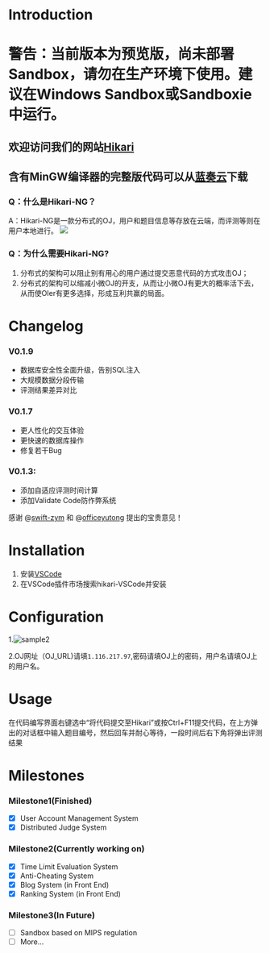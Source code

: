# Introduction
# 警告：当前版本为预览版，尚未部署Sandbox，请勿在生产环境下使用。建议在Windows Sandbox或Sandboxie中运行。
## 欢迎访问我们的网站[Hikari](https://oj.hikari.owo.fit/)
## 含有MinGW编译器的完整版代码可以从[蓝奏云](https://wwo.lanzoui.com/imK4Vwm7wxg)下载
### Q：什么是Hikari-NG？
A：Hikari-NG是一款分布式的OJ，用户和题目信息等存放在云端，而评测等则在用户本地进行。
![](https://i.loli.net/2021/08/29/kIu1i37tbSsFL5Y.png)



### Q：为什么需要Hikari-NG?
1. 分布式的架构可以阻止别有用心的用户通过提交恶意代码的方式攻击OJ；
2. 分布式的架构可以缩减小微OJ的开支，从而让小微OJ有更大的概率活下去，从而使OIer有更多选择，形成互利共赢的局面。


# Changelog
### V0.1.9
- 数据库安全性全面升级，告别SQL注入
- 大规模数据分段传输
- 评测结果差异对比

### V0.1.7
- 更人性化的交互体验
- 更快速的数据库操作
- 修复若干Bug

### V0.1.3:
- 添加自适应评测时间计算
- 添加Validate Code防作弊系统

感谢 @[swift-zym](https://github.com/swift-zym) 和 @[officeyutong](https://github.com/officeyutong) 提出的宝贵意见！

# Installation
1. 安装[VSCode](https://code.visualstudio.com/)
2. 在VSCode插件市场搜索hikari-VSCode并安装



# Configuration

1.![sample2](https://i.loli.net/2021/09/03/Wv5hM6Vn8jNOulX.png)



2.OJ网址（OJ_URL)请填``1.116.217.97``,密码请填OJ上的密码，用户名请填OJ上的用户名。

# Usage

在代码编写界面右键选中“将代码提交至Hikari”或按Ctrl+F11提交代码，在上方弹出的对话框中输入题目编号，然后回车并耐心等待，一段时间后右下角将弹出评测结果

# Milestones

### Milestone1(Finished)
- [x] User Account Management System
- [x] Distributed Judge System

### Milestone2(Currently working on)
- [x] Time Limit Evaluation System
- [x] Anti-Cheating System
- [x] Blog System (in Front End)
- [x] Ranking System (in Front End)

### Milestone3(In Future)
- [ ] Sandbox based on MIPS regulation
- [ ] More...
